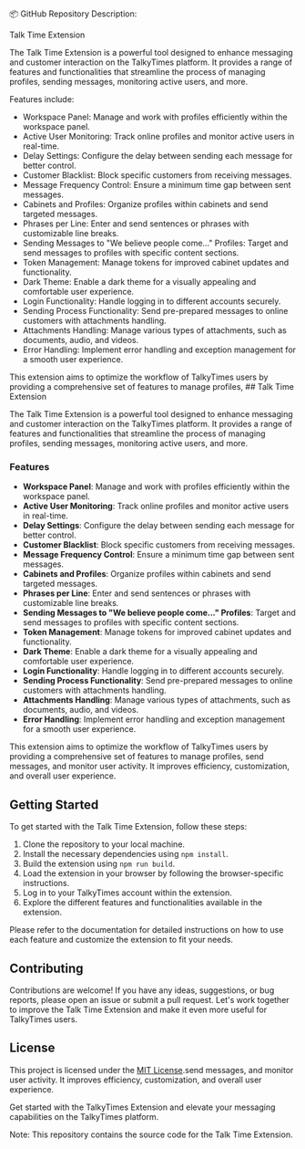 📦 GitHub Repository Description:

Talk Time Extension

The Talk Time Extension is a powerful tool designed to enhance messaging and customer interaction on the TalkyTimes platform. It provides a range of features and functionalities that streamline the process of managing profiles, sending messages, monitoring active users, and more.

Features include:
- Workspace Panel: Manage and work with profiles efficiently within the workspace panel.
- Active User Monitoring: Track online profiles and monitor active users in real-time.
- Delay Settings: Configure the delay between sending each message for better control.
- Customer Blacklist: Block specific customers from receiving messages.
- Message Frequency Control: Ensure a minimum time gap between sent messages.
- Cabinets and Profiles: Organize profiles within cabinets and send targeted messages.
- Phrases per Line: Enter and send sentences or phrases with customizable line breaks.
- Sending Messages to "We believe people come..." Profiles: Target and send messages to profiles with specific content sections.
- Token Management: Manage tokens for improved cabinet updates and functionality.
- Dark Theme: Enable a dark theme for a visually appealing and comfortable user experience.
- Login Functionality: Handle logging in to different accounts securely.
- Sending Process Functionality: Send pre-prepared messages to online customers with attachments handling.
- Attachments Handling: Manage various types of attachments, such as documents, audio, and videos.
- Error Handling: Implement error handling and exception management for a smooth user experience.

This extension aims to optimize the workflow of TalkyTimes users by providing a comprehensive set of features to manage profiles, ## Talk Time Extension

The Talk Time Extension is a powerful tool designed to enhance messaging and customer interaction on the TalkyTimes platform. It provides a range of features and functionalities that streamline the process of managing profiles, sending messages, monitoring active users, and more.

### Features

- **Workspace Panel**: Manage and work with profiles efficiently within the workspace panel.
- **Active User Monitoring**: Track online profiles and monitor active users in real-time.
- **Delay Settings**: Configure the delay between sending each message for better control.
- **Customer Blacklist**: Block specific customers from receiving messages.
- **Message Frequency Control**: Ensure a minimum time gap between sent messages.
- **Cabinets and Profiles**: Organize profiles within cabinets and send targeted messages.
- **Phrases per Line**: Enter and send sentences or phrases with customizable line breaks.
- **Sending Messages to "We believe people come..." Profiles**: Target and send messages to profiles with specific content sections.
- **Token Management**: Manage tokens for improved cabinet updates and functionality.
- **Dark Theme**: Enable a dark theme for a visually appealing and comfortable user experience.
- **Login Functionality**: Handle logging in to different accounts securely.
- **Sending Process Functionality**: Send pre-prepared messages to online customers with attachments handling.
- **Attachments Handling**: Manage various types of attachments, such as documents, audio, and videos.
- **Error Handling**: Implement error handling and exception management for a smooth user experience.

This extension aims to optimize the workflow of TalkyTimes users by providing a comprehensive set of features to manage profiles, send messages, and monitor user activity. It improves efficiency, customization, and overall user experience.

## Getting Started

To get started with the Talk Time Extension, follow these steps:

1. Clone the repository to your local machine.
2. Install the necessary dependencies using `npm install`.
3. Build the extension using `npm run build`.
4. Load the extension in your browser by following the browser-specific instructions.
5. Log in to your TalkyTimes account within the extension.
6. Explore the different features and functionalities available in the extension.

Please refer to the documentation for detailed instructions on how to use each feature and customize the extension to fit your needs.

## Contributing

Contributions are welcome! If you have any ideas, suggestions, or bug reports, please open an issue or submit a pull request. Let's work together to improve the Talk Time Extension and make it even more useful for TalkyTimes users.

## License

This project is licensed under the [MIT License](LICENSE).send messages, and monitor user activity. It improves efficiency, customization, and overall user experience.

Get started with the TalkyTimes Extension and elevate your messaging capabilities on the TalkyTimes platform.

Note: This repository contains the source code for the Talk Time Extension.